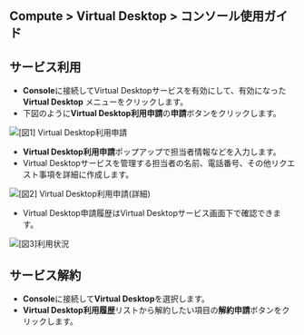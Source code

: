 ## Compute > Virtual Desktop > コンソール使用ガイド

## サービス利用 

* **Console**に接続してVirtual Desktopサービスを有効にして、有効になった**Virtual Desktop** メニューをクリックします。 
* 下図のように**Virtual Desktop利用申請**の**申請**ボタンをクリックします。

![[図1] Virtual Desktop利用申請](http://static.toastoven.net/prod_virtualdesktop/console_001.png)

* **Virtual Desktop利用申請**ポップアップで担当者情報などを入力します。
* Virtual Desktopサービスを管理する担当者の名前、電話番号、その他リクエスト事項を詳細に作成します。

![[図2] Virtual Desktop利用申請(詳細)](http://static.toastoven.net/prod_virtualdesktop/console_002.png)

* Virtual Desktop申請履歴はVirtual Desktopサービス画面下で確認できます。

![[図3]利用状況](http://static.toastoven.net/prod_virtualdesktop/console_003.png)

## サービス解約

* **Console**に接続して**Virtual Desktop**を選択します。
* **Virtual Desktop利用履歴**リストから解約したい項目の**解約申請**ボタンをクリックします。
